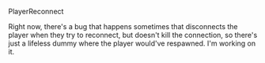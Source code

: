 PlayerReconnect

Right now, there's a bug that happens sometimes that disconnects the player when they try to reconnect, but doesn't kill the connection, so there's just a lifeless dummy where the player would've respawned. I'm working on it.
